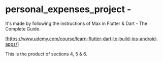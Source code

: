 # personal_expenses_project - <NOT MY IDEA>

It's made by following the instructions of Max in Flutter & Dart - The Complete Guide.

[https://www.udemy.com/course/learn-flutter-dart-to-build-ios-android-apps/]

This is the product of sections 4, 5 & 6.
